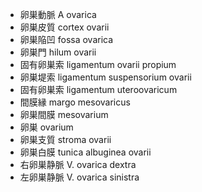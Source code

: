 - 卵巣動脈 A ovarica
- 卵巣皮質 cortex ovarii
- 卵巣陥凹 fossa ovarica
- 卵巣門 hilum ovarii
- 固有卵巣索 ligamentum ovarii propium
- 卵巣堤索 ligamentum suspensorium ovarii
- 固有卵巣索 ligamentum uteroovaricum
- 間膜縁 margo mesovaricus
- 卵巣間膜 mesovarium
- 卵巣 ovarium
- 卵巣支質 stroma ovarii
- 卵巣白膜 tunica albuginea ovarii
- 右卵巣静脈 V. ovarica dextra
- 左卵巣静脈 V. ovarica sinistra

